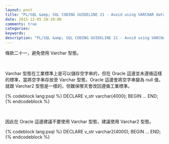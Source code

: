 ```yaml
---
layout: post
title: "PL/SQL &amp; SQL CODING GUIDELINE 21 - Avoid using VARCHAR data type"
date: 2015-12-05 20:10:00
comments: true
categories: 
keywords: 
description: "PL/SQL &amp; SQL CODING GUIDELINE 21 - Avoid using VARCHAR data type"
---
```


條款二十一，避免使用 Varchar 型態。  

<!-- More -->

<br/>


Varchar 型態在工業標準上是可以儲存空字串的，但在 Oracle 這邊並未遵循這樣的標準，當將空字串存放至 Varchar 型態，Oracle 這邊會將空字串變為 null 值，就跟 Varchar2 型態是一樣的，但難保哪天會改回遵循工業標準。  

{% codeblock lang:psql %}
DECLARE 
    v_str varchar(4000);
BEGIN 
    …
END;
{% endcodeblock %}

<Br/>


因此在 Oracle 這邊建議不要使用 Varchar 型態，建議使用 Varchar2 型態。

{% codeblock lang:psql %}
DECLARE 
    v_str varchar2(4000); 
BEGIN 
    …
END;
{% endcodeblock %}
